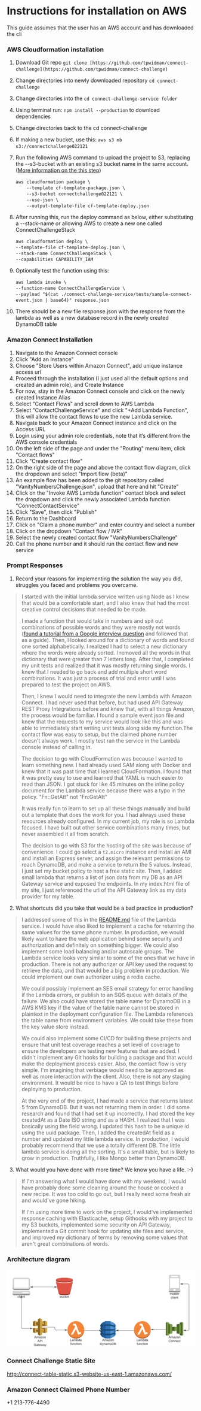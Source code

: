 # Instructions for installation on AWS

This guide assumes that the user has an AWS account and has downloaded the cli

### AWS Cloudformation installation

1.  Download Git repo `git clone [https://github.com/tpwidman/connect-challenge](https://github.com/tpwidman/connect-challenge)`
2.  Change directories into newly downloaded repository `cd connect-challenge`
3.  Change directories into the `cd connect-challenge-service folder`
4.  Using terminal run: `npm install --production` to download dependencies
5.  Change directories back to the cd connect-challenge
6.  If making a new bucket, use this: `aws s3 mb s3://connectchallenge022121`
7.  Run the following AWS command to upload the project to S3, replacing the --s3-bucket with an existing s3 bucket name in the same account. ([More information on the this step](https://docs.aws.amazon.com/AWSCloudFormation/latest/UserGuide/using-cfn-cli-package.html))
    ```
	aws cloudformation package \
        --template cf-template-package.json \
        --s3-bucket connectchallenge022121 \
        --use-json \
        --output-template-file cf-template-deploy.json
    ```
8.  After running this, run the deploy command as below, either substituting a --stack-name or allowing AWS to create a new one called ConnectChallengeStack
    ```
	aws cloudformation deploy \
    --template-file cf-template-deploy.json \
    --stack-name ConnectChallengeStack \
    --capabilities CAPABILITY_IAM
	```
9.  Optionally test the function using this:

    ```
	aws lambda invoke \
    --function-name ConnectChallengeService \
    --payload "$(cat ./connect-challenge-service/tests/sample-connect-event.json | base64)" response.json
	```
10.  There should be a new file response.json with the response from the lambda as well as a new database record in the newly created DynamoDB table
    

### Amazon Connect Installation

1.  Navigate to the Amazon Connect console
2.  Click "Add an Instance"
3.  Choose "Store Users within Amazon Connect", add unique instance access url
4.  Proceed through the installation (I just used all the default options and created an admin role), and Create Instance
5.  For now, stay in the Amazon Connect console and click on the newly created Instance Alias
6.  Select "Contact Flows" and scroll down to AWS Lambda
7.  Select "ContactChallengeService" and click "+Add Lambda Function", this will allow the contact flows to use the new Lambda service.
8.  Navigate back to your Amazon Connect instance and click on the Access URL
9.  Login using your admin role credentials, note that it’s different from the AWS console credentials
10.  On the left side of the page and under the "Routing" menu item, click "Contact flows"
11.  Click "Create contact flow"
12.  On the right side of the page and above the contact flow diagram, click the dropdown and select "Import flow (beta)"
13.  An example flow has been added to the git repository called "VanityNumbersChallenge.json", upload that here and hit "Create"
14.  Click on the "Invoke AWS Lambda function" contact block and select the dropdown and click the newly associated Lambda function "ConnectContactService"
15.  Click "Save", then click "Publish"
16.  Return to the Dashboard
17.  Click on "Claim a phone number" and enter country and select a number
18.  Click on the dropdown "Contact flow / IVR"
19.  Select the newly created contact flow "VanityNumbersChallenge"
20.  Call the phone number and it should run the contact flow and new service

### Prompt Responses
1. Record your reasons for implementing the solution the way you did, struggles you faced and problems you overcame.
> I started with the initial lambda service written using Node as I knew that would be a comfortable start, and I also knew that had the most creative control decisions that needed to be made. 
> 
> I made a function that would take in numbers and spit out combinations of possible words and they were mostly not words ([found a tutorial from a Google interview question](https://www.youtube.com/watch?v=21OuwqIC56E) and followed that as a guide). Then, I looked around for a dictionary of words and found one sorted alphabetically. I realized I had to select a new dictionary where the words were already sorted. I removed all the words in that dictionary that were greater than 7 letters long. After that, I completed my unit tests and realized that it was mostly returning single words. I knew that I needed to go back and add multiple short word combinations. It was just a process of trial and error until I was prepared to test the project on AWS.
> 
> Then, I knew I would need to integrate the new Lambda with Amazon Connect. I had never used that before, but had used API Gateway REST Proxy Integrations before and knew that, with all things Amazon, the process would be familiar. I found a sample event json file and knew that the requests to my service would look like this and was able to immediately start writing unit tests along side my function.The contact flow was easy to setup, but the claimed phone number doesn't always work. I mostly test ran the service in the Lambda console instead of calling in.
> 
> The decision to go with CloudFormation was because I wanted to learn something new. I had already used SAM along with Docker and knew that it was past time that I learned CloudFormation. I found that it was pretty easy to use and learned that YAML is much easier to read than JSON. I got stuck for like 45 minutes on the inline policy document for the Lambda service because there was a typo in the policy. "Fn::GetAtt" not "Fn:GetAtt"
> 
> It was really fun to learn to set up all these things manually and build out a template that does the work for you. I had always used these resources already configured. In my current job, my role is so Lambda focused. I have built out other service combinations many times, but never assembled it all from scratch.
> 
> The decision to go with S3 for the hosting of the site was because of convenience. I could go select a `t2.micro` instance and install an AMI and install an Express server, and assign the relevant permissions to reach DynamoDB, and make a service to return the 5 values. Instead, I just set my bucket policy to host a free static site. Then, I added small lambda that returns a list of json data from my DB as an API Gateway service and exposed the endpoints. In my index.html file of my site, I just referenced the url of the API Gateway link as my data provider for my table.
2. What shortcuts did you take that would be a bad practice in production?
> I addressed some of this in the [README.md](https://github.com/tpwidman/connect-challenge/tree/main/connect-challenge-service) file of the Lambda service. I would have also liked to implement a cache for returning the same values for the same phone number. In production, we would likely want to have the web application behind some security and authorization and definitely on something bigger. We could also implement some load balancing and/or autoscale groups. The Lambda service looks very similar to some of the ones that we have in production. There is not any authorizer or API key used the request to retrieve the data, and that would be a big problem in production. We could implement our own authorizer using a redis cache.
>
>We could possibly implement an SES email strategy for error handling if the Lambda errors, or publish to an SQS queue with details of the failure. We also could have stored the table name for DynamoDB in a AWS KMS key if the value of the table name cannot be stored in plaintext in the deployment configuration file. The Lambda references the table name from environment variables. We could take these from the key value store instead. 
>
>We could also implement some CI/CD for building these projects and ensure that unit test coverage reaches a set level of coverage to ensure the developers are testing new features that are added. I didn't implement any Git hooks for building a package and that would make the deployment process easier. Also, the contact flow is very simple. I'm imagining that verbiage would need to be approved as well as more interaction with the client. Also, there is not any staging environment. It would be nice to have a QA to test things before deploying to production.
>
>At the very end of the project, I had made a service that returns latest 5 from DynamoDB. But it was not returning them in order. I did some research and found that I had set it up incorrectly. I had stored the key createdAt as a Date ISO string and as a HASH. I realized that I was basically using the field wrong. I updated this hash to be a unique id using the uuid package. Then, I added the createdAt field as a number and updated my little lambda service. In production, I would probably recommend that we use a totally different DB. The little lambda service is doing all the sorting. It's a small table, but is likely to grow in production. Truthfully, I like Mongo better than DynamoDB.
3. What would you have done with more time? We know you have a life. :-)
> If I'm answering what I would have done with my weekend, I would have probably done some cleaning around the house or cooked a new recipe. It was too cold to go out, but I really need some fresh air and would've gone hiking.
>
>If I'm using more time to work on the project, I would've implemented response caching with Elasticache, setup Githooks with my project to my S3 buckets, implemented some security on API Gateway, implemented a Git commit hook for updating site files and service, and improved my dictionary of terms by removing some values that aren't great combinations of words.

### Architecture diagram
![architecture-diagram](https://github.com/tpwidman/connect-challenge/blob/main/Connect%20flow%20diagram.png)

### Connect Challenge Static Site
http://connect-table-static.s3-website-us-east-1.amazonaws.com/

### Amazon Connect Claimed Phone Number
+1 213-776-4490